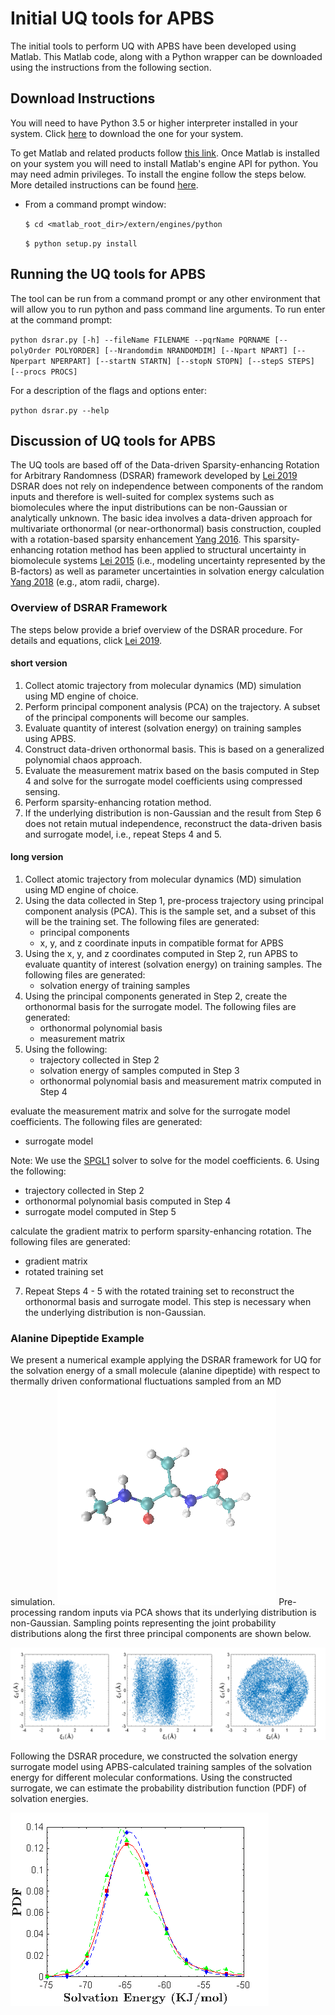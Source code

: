 # Initial UQ tools for APBS
The initial tools to perform UQ with APBS have been developed using Matlab. This Matlab code, along with a Python wrapper can be downloaded using the instructions from the following section.

## Download Instructions
You will need to have Python 3.5 or higher interpreter installed in your system. Click [here](https://www.python.org/) to download the one for your system.

To get Matlab and related products follow [this link](https://www.mathworks.com/products/get-matlab.html?s_tid=gn_getml). Once Matlab is installed on your system you will need to install Matlab's engine API for python. You may need admin privileges. To install the engine follow the steps below. More detailed instructions can be found [here](https://www.mathworks.com/help/matlab/matlab_external/install-the-matlab-engine-for-python.html).

* From a command prompt window:

  `$ cd <matlab_root_dir>/extern/engines/python`

  `$ python setup.py install`

## Running the UQ tools for APBS

The tool can be run from a command prompt or any other environment that will allow you to run python and pass command line arguments. To run enter at the command prompt:

`python dsrar.py [-h] --fileName FILENAME --pqrName PQRNAME
                [--polyOrder POLYORDER] [--Nrandomdim NRANDOMDIM]
                [--Npart NPART] [--Nperpart NPERPART] [--startN STARTN]
                [--stopN STOPN] [--stepS STEPS] [--procs PROCS]`

For a description of the flags and options enter:

`python dsrar.py --help`

## Discussion of UQ tools for APBS
The UQ tools are based off of the Data-driven Sparsity-enhancing Rotation for Arbitrary Randomness (DSRAR) framework developed by [Lei 2019](https://www.sciencedirect.com/science/article/pii/S0045782519301434) DSRAR does not rely on independence between components of the random inputs and therefore is well-suited for complex systems such as biomolecules where the input distributions can be non-Gaussian or analytically unknown. The basic idea involves a data-driven approach for multivariate orthonormal (or near-orthonormal) basis construction, coupled with a rotation-based sparsity enhancement [Yang 2016](https://www.sciencedirect.com/science/article/pii/S0021999115007780). This sparsity-enhancing rotation method has been applied to structural uncertainty in biomolecule systems [Lei 2015](https://epubs.siam.org/doi/abs/10.1137/140981587) (i.e., modeling uncertainty represented by the B-factors) as well as parameter uncertainties in solvation energy calculation [Yang 2018](https://pubs.acs.org/doi/abs/10.1021/acs.jctc.7b00905) (e.g., atom radii, charge). 

### Overview of DSRAR Framework
The steps below provide a brief overview of the DSRAR procedure. For details and equations, click [Lei 2019](https://www.sciencedirect.com/science/article/pii/S0045782519301434).

#### short version
1. Collect atomic trajectory from molecular dynamics (MD) simulation using MD engine of choice. 
2. Perform principal component analysis (PCA) on the trajectory.  A subset of the principal components will become our samples.
3.  Evaluate quantity of interest (solvation energy) on training samples using APBS.
4. Construct data-driven orthonormal basis.  This is based on a generalized polynomial chaos approach.
5. Evaluate the measurement matrix based on the basis computed in Step 4 and solve for the surrogate model coefficients using compressed sensing.
6. Perform sparsity-enhancing rotation method.
7. If the underlying distribution is non-Gaussian and the result from Step 6 does not retain mutual independence, reconstruct the data-driven basis and surrogate model, i.e., repeat Steps 4 and 5. 

#### long version
1. Collect atomic trajectory from molecular dynamics (MD) simulation using MD engine of choice.
2. Using the data collected in Step 1, pre-process trajectory using principal component analysis (PCA). This is the sample set, and a subset of this will be the training set.
The following files are generated:
   -	principal components
   -	x, y, and z coordinate inputs in compatible format for APBS
3. Using the x, y, and z coordinates computed in Step 2, run APBS to evaluate quantity of interest (solvation energy) on training samples.
The following files are generated:
   -	solvation energy of training samples
4. Using the principal components generated in Step 2, create the orthonormal basis for the surrogate model. 
The following files are generated:
   -	orthonormal polynomial basis
   -	measurement matrix 
5. Using the following:
   -	trajectory collected in Step 2
   -	solvation energy of samples computed in Step 3
   -	orthonormal polynomial basis and measurement matrix computed in Step 4

evaluate the measurement matrix and solve for the surrogate model coefficients.
The following files are generated:
   -	surrogate model

Note: We use the [SPGL1](https://www.cs.ubc.ca/~mpf/spgl1/) solver to solve for the model coefficients. 
6. Using the following:
   -	trajectory collected in Step 2
   -	orthonormal polynomial basis computed in Step 4
   -	surrogate model computed in Step 5

calculate the gradient matrix to perform sparsity-enhancing rotation.
The following files are generated:
   -	gradient matrix
   -	rotated training set
7. Repeat Steps 4 - 5 with the rotated training set to reconstruct the orthonormal basis and surrogate model. This step is necessary when the underlying distribution is non-Gaussian.

### Alanine Dipeptide Example
We present a numerical example applying the DSRAR framework for UQ for the solvation energy of a small molecule (alanine dipeptide) with respect to thermally driven conformational fluctuations sampled from an MD simulation. 
![Molecular structure of alanine dipeptide](MD.png)
Pre-processing random inputs via PCA shows that its underlying distribution is non-Gaussian.  Sampling points representing the joint probability distributions along the first three principal components are shown below.

![Joint probability distributions alone the first three principal components](PrincComp-JointDist.png)

Following the DSRAR procedure, we constructed the solvation energy surrogate model using APBS-calculated training samples of the solvation energy for different molecular conformations.  Using the constructed surrogate, we can estimate the probability distribution function (PDF) of solvation energies.  

![PDF of solvation energies]( SolvEnergy-PDFs.png)

